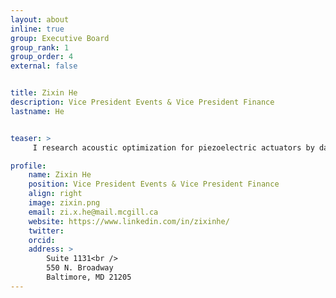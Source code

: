 ```yaml
---
layout: about
inline: true
group: Executive Board
group_rank: 1
group_order: 4
external: false


title: Zixin He
description: Vice President Events & Vice President Finance
lastname: He


teaser: >
     I research acoustic optimization for piezoelectric actuators by day, and automatic determination of Excel cell colors by night. I also  research great deals so I can stretch our GAMES budget and methods to delay VP Finance’s graduation.

profile:
    name: Zixin He
    position: Vice President Events & Vice President Finance
    align: right
    image: zixin.png
    email: zi.x.he@mail.mcgill.ca
    website: https://www.linkedin.com/in/zixinhe/
    twitter: 
    orcid: 
    address: >
        Suite 1131<br />
        550 N. Broadway
        Baltimore, MD 21205
---
```


